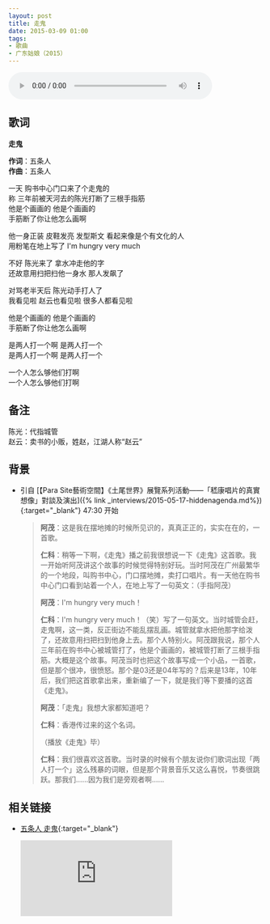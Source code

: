 ```yaml
---
layout: post
title: 走鬼
date: 2015-03-09 01:00
tags:
- 歌曲
- 广东姑娘（2015）
---
```


<audio controls style="width:80%;alignment:center;"><source src="https://aod.cos.tx.xmcdn.com/group29/M03/2A/97/wKgJWVkdYMLAiaXaABgXtq0-T08268.m4a" type="audio/mp4"></audio>

## 歌词

**走鬼**

**作词**：五条人  
**作曲**：五条人

一天 购书中心门口来了个走鬼的  
称 三年前被天河去的陈光打断了三根手指筋  
他是个画画的 他是个画画的  
手筋断了你让他怎么画啊

他一身正装 皮鞋发亮 发型斯文 看起来像是个有文化的人  
用粉笔在地上写了 I'm hungry very much

不好 陈光来了 拿水冲走他的字  
还故意用扫把扫他一身水 那人发飙了

对骂老半天后 陈光动手打人了  
我看见啦 赵云也看见啦 很多人都看见啦

他是个画画的 他是个画画的  
手筋断了你让他怎么画啊

是两人打一个啊 是两人打一个  
是两人打一个啊 是两人打一个

一个人怎么够他们打啊  
一个人怎么够他们打啊  

## 备注

陈光：代指城管  
赵云：卖书的小贩，姓赵，江湖人称“赵云”

## 背景

* 引自 [【Para Site藝術空間】《土尾世界》展覽系列活動——「嵇康唱片的真實想像」對談及演出]({% link _interviews/2015-05-17-hiddenagenda.md%}){:target="_blank"} 47:30 开始
  > **阿茂**：这是我在摆地摊的时候所见识的，真真正正的，实实在在的，一首歌。
  >
  > **仁科**：稍等一下啊，《走鬼》播之前我很想说一下《走鬼》这首歌。我一开始听阿茂讲这个故事的时候觉得特别好玩。当时阿茂在广州最繁华的一个地段，叫购书中心，门口摆地摊，卖打口唱片。有一天他在购书中心门口看到站着一个人，在地上写了一句英文：（手指阿茂）
  >
  > **阿茂**：I'm hungry very much！
  >
  > **仁科**：I'm hungry very much！（笑）写了一句英文。当时城管会赶，走鬼啊，这一类，反正街边不能乱摆乱画。城管就拿水把他那字给泼了，还故意用扫把扫到他身上去。那个人特别火。阿茂跟我说，那个人三年前在购书中心被城管打了，他是个画画的，被城管打断了三根手指筋。大概是这个故事。阿茂当时也把这个故事写成一个小品，一首歌，但是那个很冲，很愤怒。那个是03还是04年写的？后来是13年，10年后，我们把这首歌拿出来，重新编了一下，就是我们等下要播的这首《走鬼》。
  >
  > **阿茂**：「走鬼」我想大家都知道吧？
  >
  > **仁科**：香港传过来的这个名词。
  >
  > （播放《走鬼》毕）
  >
  > **仁科**：我们很喜欢这首歌。当时录的时候有个朋友说你们歌词出现「两人打一个」这么残暴的词眼，但是那个背景音乐又这么喜悦，节奏很跳跃。那我们……因为我们是旁观者啊……

## 相关链接

* [五条人 走鬼](https://v.qq.com/x/page/h0389pnjdsv.html){:target="_blank"}

  <div class="iframe-container"><iframe class="responsive-iframe" src='https://v.qq.com/txp/iframe/player.html?vid=h0389pnjdsv' frameborder="no" allowfullscreen="true"></iframe></div>
